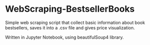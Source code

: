 # WebScraping-BestsellerBooks
Simple web scraping script that collect basic information about book bestsellers, saves it into a .csv file and gives price visualization.

Written in Jupyter Notebook, using beautifulSoup4 library.
